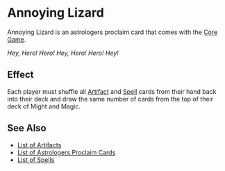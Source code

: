 # Annoying Lizard

Annoying Lizard is an astrologers proclaim card that comes with the [Core Game](../content.md).

*Hey, Hero! Hero! Hey, Hero! Hero! Hey!*


## Effect

Each player must shuffle all [Artifact](../artifacts/index.md) and [Spell](../spells/index.md) cards from their hand back into their deck and draw the same number of cards from the top of their deck of Might and Magic.


## See Also

- [List of Artifacts](../artifacts/index.md)
- [List of Astrologers Proclaim Cards](index.md)
- [List of Spells](../spells/index.md)
